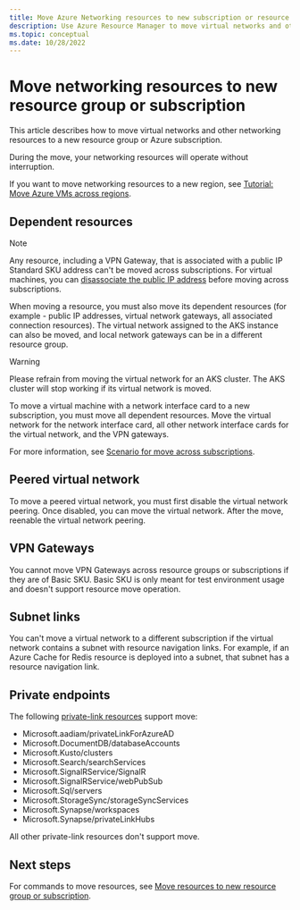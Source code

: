 ```yaml
---
title: Move Azure Networking resources to new subscription or resource group
description: Use Azure Resource Manager to move virtual networks and other networking resources to a new resource group or subscription.
ms.topic: conceptual
ms.date: 10/28/2022
---
```


# Move networking resources to new resource group or subscription

This article describes how to move virtual networks and other networking resources to a new resource group or Azure subscription.

During the move, your networking resources will operate without interruption.

If you want to move networking resources to a new region, see [Tutorial: Move Azure VMs across regions](../../../resource-mover/tutorial-move-region-virtual-machines.md).

## Dependent resources

> [!NOTE]
> Any resource, including a VPN Gateway, that is associated with a public IP Standard SKU address can't be moved across subscriptions. For virtual machines, you can [disassociate the public IP address](../../../virtual-network/ip-services/remove-public-ip-address-vm.md) before moving across subscriptions.

When moving a resource, you must also move its dependent resources (for example - public IP addresses, virtual network gateways, all associated connection resources). The virtual network assigned to the AKS instance can also be moved, and local network gateways can be in a different resource group.

> [!WARNING]
> Please refrain from moving the virtual network for an AKS cluster. The AKS cluster will stop working if its virtual network is moved.

To move a virtual machine with a network interface card to a new subscription, you must move all dependent resources. Move the virtual network for the network interface card, all other network interface cards for the virtual network, and the VPN gateways.

For more information, see [Scenario for move across subscriptions](../move-resource-group-and-subscription.md#scenario-for-move-across-subscriptions).

## Peered virtual network

To move a peered virtual network, you must first disable the virtual network peering. Once disabled, you can move the virtual network. After the move, reenable the virtual network peering.

## VPN Gateways

You cannot move VPN Gateways across resource groups or subscriptions if they are of Basic SKU. Basic SKU is only meant for test environment usage and doesn't support resource move operation.

## Subnet links

You can't move a virtual network to a different subscription if the virtual network contains a subnet with resource navigation links. For example, if an Azure Cache for Redis resource is deployed into a subnet, that subnet has a resource navigation link.

## Private endpoints

The following [private-link resources](../../../private-link/private-endpoint-overview.md#private-link-resource) support move:

* Microsoft.aadiam/privateLinkForAzureAD
* Microsoft.DocumentDB/databaseAccounts
* Microsoft.Kusto/clusters
* Microsoft.Search/searchServices
* Microsoft.SignalRService/SignalR
* Microsoft.SignalRService/webPubSub
* Microsoft.Sql/servers
* Microsoft.StorageSync/storageSyncServices
* Microsoft.Synapse/workspaces
* Microsoft.Synapse/privateLinkHubs

All other private-link resources don't support move.

## Next steps

For commands to move resources, see [Move resources to new resource group or subscription](../move-resource-group-and-subscription.md).
